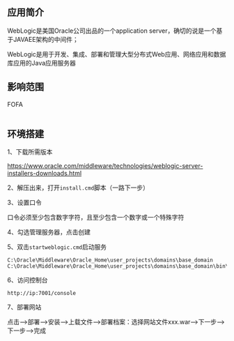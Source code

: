 ## 应用简介

WebLogic是美国Oracle公司出品的一个application server，确切的说是一个基于JAVAEE架构的中间件；

WebLogic是用于开发、集成、部署和管理大型分布式Web应用、网络应用和数据库应用的Java应用服务器

## 影响范围

FOFA

```http

```

## 环境搭建

1、下载所需版本

https://www.oracle.com/middleware/technologies/weblogic-server-installers-downloads.html

2、解压出来，打开`install.cmd`脚本（一路下一步）

3、设置口令

口令必须至少包含数字字符，且至少包含一个数字或一个特殊字符

4、勾选管理服务器，点击创建

5、双击`startweblogic.cmd`启动服务

```
C:\Oracle\Middleware\Oracle_Home\user_projects\domains\base_domain
C:\Oracle\Middleware\Oracle_Home\user_projects\domains\base_domain\bin\startweblogic.cmd
```

6、访问控制台

```http
http://ip:7001/console
```

7、部署网站

点击–>部署–>安装–>上载文件–>部署档案：选择网站文件xxx.war–>下一步–>下一步–>完成